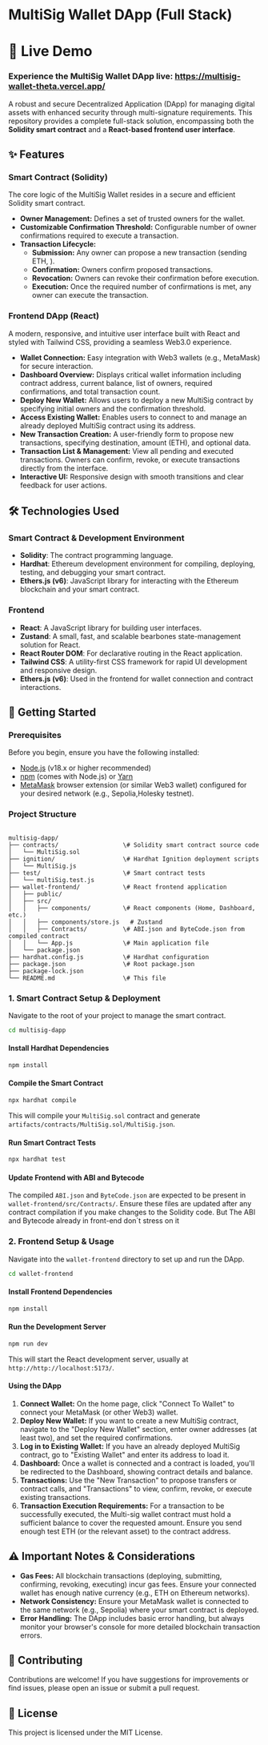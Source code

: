 # MultiSig Wallet DApp (Full Stack)

# 🚀 Live Demo

### Experience the MultiSig Wallet DApp live: https://multisig-wallet-theta.vercel.app/

A robust and secure Decentralized Application (DApp) for managing digital assets with enhanced security through multi-signature requirements. This repository provides a complete full-stack solution, encompassing both the **Solidity smart contract** and a **React-based frontend user interface**.

## ✨ Features

### Smart Contract (Solidity)

The core logic of the MultiSig Wallet resides in a secure and efficient Solidity smart contract.

- **Owner Management:** Defines a set of trusted owners for the wallet.
- **Customizable Confirmation Threshold:** Configurable number of owner confirmations required to execute a transaction.
- **Transaction Lifecycle:**
  - **Submission:** Any owner can propose a new transaction (sending ETH, ).
  - **Confirmation:** Owners confirm proposed transactions.
  - **Revocation:** Owners can revoke their confirmation before execution.
  - **Execution:** Once the required number of confirmations is met, any owner can execute the transaction.

### Frontend DApp (React)

A modern, responsive, and intuitive user interface built with React and styled with Tailwind CSS, providing a seamless Web3.0 experience.

- **Wallet Connection:** Easy integration with Web3 wallets (e.g., MetaMask) for secure interaction.
- **Dashboard Overview:** Displays critical wallet information including contract address, current balance, list of owners, required confirmations, and total transaction count.
- **Deploy New Wallet:** Allows users to deploy a new MultiSig contract by specifying initial owners and the confirmation threshold.
- **Access Existing Wallet:** Enables users to connect to and manage an already deployed MultiSig contract using its address.
- **New Transaction Creation:** A user-friendly form to propose new transactions, specifying destination, amount (ETH), and optional data.
- **Transaction List & Management:** View all pending and executed transactions. Owners can confirm, revoke, or execute transactions directly from the interface.
- **Interactive UI:** Responsive design with smooth transitions and clear feedback for user actions.

## 🛠️ Technologies Used

### Smart Contract & Development Environment

- **Solidity**: The contract programming language.
- **Hardhat**: Ethereum development environment for compiling, deploying, testing, and debugging your smart contract.
- **Ethers.js (v6)**: JavaScript library for interacting with the Ethereum blockchain and your smart contract.

### Frontend

- **React**: A JavaScript library for building user interfaces.
- **Zustand**: A small, fast, and scalable bearbones state-management solution for React.
- **React Router DOM**: For declarative routing in the React application.
- **Tailwind CSS**: A utility-first CSS framework for rapid UI development and responsive design.
- **Ethers.js (v6)**: Used in the frontend for wallet connection and contract interactions.

## 🚀 Getting Started

### Prerequisites

Before you begin, ensure you have the following installed:

- [Node.js](https://nodejs.org/en/download/) (v18.x or higher recommended)
- [npm](https://www.npmjs.com/get-npm) (comes with Node.js) or [Yarn](https://yarnpkg.com/getting-started/install)
- [MetaMask](https://metamask.io/) browser extension (or similar Web3 wallet) configured for your desired network (e.g., Sepolia,Holesky testnet).

### Project Structure

```

multisig-dapp/
├── contracts/                  \# Solidity smart contract source code
│   └── MultiSig.sol
├── ignition/                   \# Hardhat Ignition deployment scripts
│   └── MultiSig.js
├── test/                       \# Smart contract tests
│   └── multiSig.test.js
├── wallet-frontend/            \# React frontend application
│   ├── public/
│   ├── src/
│   │   ├── components/         \# React components (Home, Dashboard, etc.)
│   │   ├── components/store.js   # Zustand
│   │   ├── Contracts/          \# ABI.json and ByteCode.json from compiled contract
│   │   └── App.js              \# Main application file
│   └── package.json
├── hardhat.config.js           \# Hardhat configuration
├── package.json                \# Root package.json
├── package-lock.json
└── README.md                   \# This file

```

### 1. Smart Contract Setup & Deployment

Navigate to the root of your project to manage the smart contract.

```bash
cd multisig-dapp
```

#### Install Hardhat Dependencies

```bash
npm install
```

#### Compile the Smart Contract

```bash
npx hardhat compile
```

This will compile your `MultiSig.sol` contract and generate `artifacts/contracts/MultiSig.sol/MultiSig.json`.

#### Run Smart Contract Tests

```bash
npx hardhat test
```

#### Update Frontend with ABI and Bytecode

The compiled `ABI.json` and `ByteCode.json` are expected to be present in `wallet-frontend/src/Contracts/`. Ensure these files are updated after any contract compilation if you make changes to the Solidity code.
But The ABI and Bytecode already in front-end don`t stress on it

### 2\. Frontend Setup & Usage

Navigate into the `wallet-frontend` directory to set up and run the DApp.

```bash
cd wallet-frontend
```

#### Install Frontend Dependencies

```bash
npm install
```

#### Run the Development Server

```bash
npm run dev
```

This will start the React development server, usually at `http://http://localhost:5173/`.

#### Using the DApp

1.  **Connect Wallet:** On the home page, click "Connect To Wallet" to connect your MetaMask (or other Web3) wallet.
2.  **Deploy New Wallet:** If you want to create a new MultiSig contract, navigate to the "Deploy New Wallet" section, enter owner addresses (at least two), and set the required confirmations.
3.  **Log in to Existing Wallet:** If you have an already deployed MultiSig contract, go to "Existing Wallet" and enter its address to load it.
4.  **Dashboard:** Once a wallet is connected and a contract is loaded, you'll be redirected to the Dashboard, showing contract details and balance.
5.  **Transactions:** Use the "New Transaction" to propose transfers or contract calls, and "Transactions" to view, confirm, revoke, or execute existing transactions.
6.  **Transaction Execution Requirements:** For a transaction to be successfully executed, the Multi-sig wallet contract must hold a sufficient balance to cover the requested amount. Ensure you send enough test ETH (or the relevant asset) to the contract address.

## ⚠️ Important Notes & Considerations

- **Gas Fees:** All blockchain transactions (deploying, submitting, confirming, revoking, executing) incur gas fees. Ensure your connected wallet has enough native currency (e.g., ETH on Ethereum networks).
- **Network Consistency:** Ensure your MetaMask wallet is connected to the same network (e.g., Sepolia) where your smart contract is deployed.
- **Error Handling:** The DApp includes basic error handling, but always monitor your browser's console for more detailed blockchain transaction errors.

## 🤝 Contributing

Contributions are welcome\! If you have suggestions for improvements or find issues, please open an issue or submit a pull request.

## 📄 License

This project is licensed under the MIT License.
